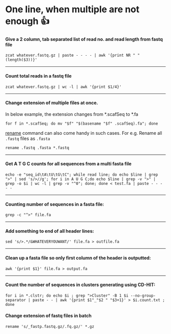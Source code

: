 # One line, when multiple are not enough :+1:


#### Give a 2 column, tab separated list of read no. and read length from fastq file
`zcat whatever.fastq.gz | paste - - - - | awk '{print NR " " (length($3))}'`

----

#### Count total reads in a fastq file
`zcat whatever.fastq.gz | wc -l | awk '{print $1/4}' `

----

#### Change extension of multiple files at once.
In below example, the extension changes from *.scafSeq to *.fa

`for f in *.scafSeq; do mv "$f" "$(basename "$f" .scafSeq).fa"; done`

[rename](https://www.tecmint.com/rename-multiple-files-in-linux/) command can also come handy in such cases. For e.g.
 Rename all `.fastq` files as `.fasta`

`rename .fastq .fasta *.fastq`

----

#### Get A T G C counts for all sequences from a multi fasta file
```
echo -e "seq_id\tA\tU\tG\tC"; while read line; do echo $line | grep ">" | sed 's/>//g'; for i in A U G C;do echo $line | grep -v ">" | grep -o $i | wc -l | grep -v "^0"; done; done < test.fa | paste - - - - -
```

----

#### Counting number of sequences in a fasta file:
`grep -c "^>" file.fa`

----

#### Add something to end of all header lines:
`sed 's/>.*/&WHATEVERYOUWANT/' file.fa > outfile.fa`

----

#### Clean up a fasta file so only first column of the header is outputted:
`awk '{print $1}' file.fa > output.fa`

----

#### Count the number of sequences in clusters generating using CD-HIT:
```
for i in *.clstr; do echo $i ; grep ">Cluster" -B 1 $i --no-group-separator | paste - - | awk '{print $1"_"$2 " "$3+1}' > $i.count.txt ; done
```

#### Change extension of fastq files in batch
```
rename 's/_fastp.fastq.gz/.fq.gz/' *.gz 
```
